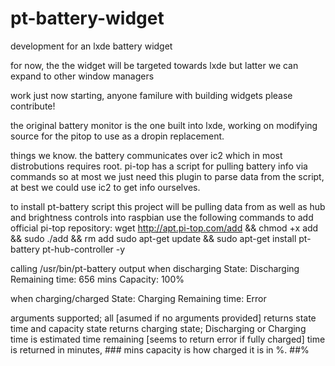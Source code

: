 # pt-battery-widget
development for an lxde battery widget

for now, the the widget will be targeted towards lxde but latter we can expand to other window managers

work just now starting,  anyone familure with building widgets please contribute!

the original battery monitor is the one built into lxde, working on modifying source for the pitop to use as a dropin replacement.

things we know.
the battery communicates over ic2 which in most distrobutions requires root. pi-top has a script for pulling battery info via commands
so at most we just need this plugin to parse data from the script,  at best we could use ic2 to get info ourselves.

to install pt-battery script this project will be pulling data from as well as hub and brightness controls into raspbian use the following commands to add official pi-top repository:
wget http://apt.pi-top.com/add && chmod +x add && sudo ./add && rm add
sudo apt-get update && sudo apt-get install pt-battery pt-hub-controller -y



calling /usr/bin/pt-battery output when discharging
State: Discharging
Remaining time: 656 mins
Capacity: 100%

when charging/charged
State: Charging
Remaining time: Error

arguments supported;
all [asumed if no arguments provided] returns state time and capacity
state returns charging state; Discharging or Charging
time is estimated time remaining [seems to return error if fully charged] time is returned in minutes,  ### mins
capacity is how charged it is in %. ##%

